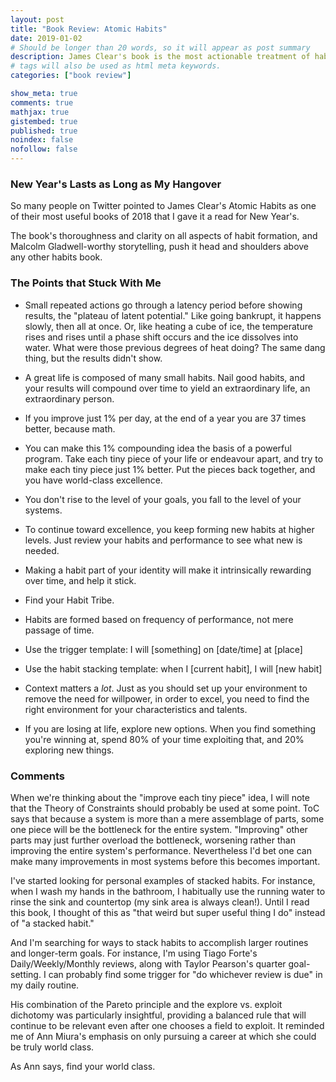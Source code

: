 ```yaml
---
layout: post
title: "Book Review: Atomic Habits"
date: 2019-01-02
# Should be longer than 20 words, so it will appear as post summary
description: James Clear's book is the most actionable treatment of habit formation you will find
# tags will also be used as html meta keywords.
categories: ["book review"]

show_meta: true
comments: true
mathjax: true
gistembed: true
published: true
noindex: false
nofollow: false
---
```


### New Year's Lasts as Long as My Hangover
So many people on Twitter pointed to James Clear's Atomic Habits as one of their
most useful books of 2018 that I gave it a read for New Year's.

The book's thoroughness and clarity on all aspects of habit formation, and
Malcolm Gladwell-worthy storytelling, push it head and shoulders above any other
habits book.

### The Points that Stuck With Me

- Small repeated actions go through a latency period before showing results, the
  "plateau of latent potential." Like going bankrupt, it happens slowly, then
  all at once. Or, like heating a cube of ice, the temperature rises and rises
  until a phase shift occurs and the ice dissolves into water. What were those
  previous degrees of heat doing? The same dang thing, but the results didn't
  show.

- A great life is composed of many small habits. Nail good habits, and your
  results will compound over time to yield an extraordinary life, an
  extraordinary person.

- If you improve just 1% per day, at the end of a year you are 37 times better, because math.

- You can make this 1% compounding idea the basis of a powerful program. Take
  each tiny piece of your life or endeavour apart, and try to make each tiny
  piece just 1% better. Put the pieces back together, and you have world-class
  excellence.

- You don't rise to the level of your goals, you fall to the level of your systems.
- To continue toward excellence, you keep forming new habits at higher levels.
  Just review your habits and performance to see what new is needed.

- Making a habit part of your identity will make it intrinsically rewarding over
  time, and help it stick.

- Find your Habit Tribe.

- Habits are formed based on frequency of performance, not mere passage of time.

- Use the trigger template: I will [something] on [date/time] at [place]
- Use the habit stacking template: when I [current habit], I will [new habit]

- Context matters a *lot*. Just as you should set up your environment to remove
  the need for willpower, in order to excel, you need to find the right
  environment for your characteristics and talents.
- If you are losing at life, explore new options. When you find something you're
  winning at, spend 80% of your time exploiting that, and 20% exploring new things.

### Comments
When we're thinking about the "improve each tiny piece" idea, I will note that
the Theory of Constraints should probably be used at some point. ToC says that
because a system is more than a mere assemblage of parts, some one piece will be
the bottleneck for the entire system. "Improving" other parts may just further
overload the bottleneck, worsening rather than improving the entire system's
performance. Nevertheless I'd bet one can make many improvements in most systems
before this becomes important.

I've started looking for personal examples of stacked habits. For instance, when
I wash my hands in the bathroom, I habitually use the running water to rinse the
sink and countertop (my sink area is always clean!). Until I read this book, I
thought of this as "that weird but super useful thing I do" instead of "a
stacked habit."

And I'm searching for ways to stack habits to accomplish larger routines and
longer-term goals. For instance, I'm using Tiago Forte's Daily/Weekly/Monthly
reviews, along with Taylor Pearson's quarter goal-setting. I can probably find
some trigger for "do whichever review is due" in my daily routine.

His combination of the Pareto principle and the explore vs. exploit dichotomy
was particularly insightful, providing a balanced rule that will continue to be
relevant even after one chooses a field to exploit. It reminded me of Ann
Miura's emphasis on only pursuing a career at which she could be truly world
class.

As Ann says, find your world class.
